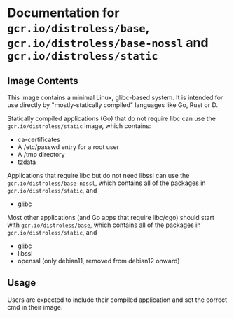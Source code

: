 # Documentation for `gcr.io/distroless/base`, `gcr.io/distroless/base-nossl` and `gcr.io/distroless/static`

## Image Contents

This image contains a minimal Linux, glibc-based system. It is intended for use directly by "mostly-statically compiled" languages like Go, Rust or D.

Statically compiled applications (Go) that do not require libc can use the `gcr.io/distroless/static` image, which contains:

* ca-certificates
* A /etc/passwd entry for a root user
* A /tmp directory
* tzdata

Applications that require libc but do not need libssl can use the `gcr.io/distroless/base-nossl`, which contains all
of the packages in `gcr.io/distroless/static`, and

* glibc

Most other applications (and Go apps that require libc/cgo) should start with `gcr.io/distroless/base`, which contains all
of the packages in `gcr.io/distroless/static`, and 

* glibc
* libssl
* openssl (only debian11, removed from debian12 onward)

## Usage

Users are expected to include their compiled application and set the correct cmd in their image.
